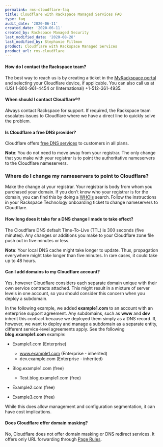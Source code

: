 ```yaml
---
permalink: rms-cloudflare-faq
title: Cloudflare with Rackspace Managed Services FAQ
type: faq
audit_date: '2020-06-11'
created_date: '2020-06-11'
created_by: Rackspace Managed Security
last_modified_date: '2020-08-28'
last_modified_by: Stephanie Fillmon
product: Cloudflare with Rackspace Managed Services
product_url: rms-cloudflare
---
```


#### How do I contact the Rackspace team?

The best way to reach us is by creating a ticket in the
[MyRackspace portal](https://login.rackspace.com/) and selecting your
Cloudflare
device, if applicable. You can also call us at (US) 1-800-961-4454 or
(International) +1-512-361-4935.

#### When should I contact Cloudflare&reg;?

Always contact Rackspace for support. If required, the Rackspace
team escalates issues to Cloudflare where we have a direct
line to quickly solve the problem.

#### Is Cloudflare a free DNS provider?

Cloudflare offers [free DNS services](https://www.cloudflare.com/dns) to
customers in all plans.

**Note**: You do not need to move away from your registrar. The only change
that you make with your registrar is to point the authoritative nameservers
to the Cloudflare nameservers.

### Where do I change my nameservers to point to Cloudflare?

Make the change at your registrar. Your registrar is body from whom you
purchased your domain. If you don't know who your registrar is for the
domain, you can find this by doing a [WHOis](https://www.whois.net/)
search. Follow the instructions
in your Rackspace Technology onboarding ticket to change nameservers to
Cloudflare.

#### How long does it take for a DNS change I made to take effect?

The Cloudflare DNS default Time-To-Live (TTL) is 300 seconds (five minutes). Any
changes or additions you make to your Cloudflare zone file push out in five
minutes or less.

**Note**: Your local DNS cache might take longer to update. Thus,
propagation everywhere might take longer than five minutes. In rare cases,
it could take up to 48 hours.

#### Can I add domains to my Cloudflare account?

Yes, however Cloudflare considers each separate domain unique
with their own service contracts attached. This might result in a mixture of
server levels in one account, so you should consider this concern when you
deploy a subdomain.  

In the following example, we added **example1.com** to an
account with an enterprise support agreement. Any subdomains, such as **www**
and **dev** inherit this contract because we deployed them simply as a DNS
record. If, however, we want to deploy and manage a subdomain as a
separate entity, different service-level agreements apply. See the
following **blog.example1.com** example:

- Example1.com (Enterprise)

  - www.example1.com (Enterprise - inherited)
  - dev.example.com (Enterprise - inherited)

- Blog.example1.com (free)

  - Test.blog.example1.com (free)

- Example2.com (free)
- Example3.com (free)

While this does allow management and configuration segmentation, it can have
cost implications.  

#### Does Cloudflare offer domain masking?

No, Cloudflare does not offer domain masking or DNS redirect services. It offers only
URL forwarding through [Page Rules](https://blog.cloudflare.com/introducing-pagerules-url-forwarding).

